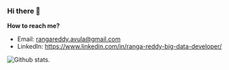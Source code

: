 ### Hi there 👋

<!--
**rangareddy/rangareddy** is a ✨ _special_ ✨ repository because its `README.md` (this file) appears on your GitHub profile.

Here are some ideas to get you started:

- 🔭 I’m currently working on ...
- 🌱 I’m currently learning ...
- 👯 I’m looking to collaborate on ...
- 🤔 I’m looking for help with ...
- 💬 Ask me about ...
- 📫 How to reach me: ...
- 😄 Pronouns: ...
- ⚡ Fun fact: ...
-->

**How to reach me?**

- Email: rangareddy.avula@gmail.com
- LinkedIn: https://www.linkedin.com/in/ranga-reddy-big-data-developer/ 

![Github stats](https://github-readme-stats.vercel.app/api?username=rangareddy&show_icons=true&hide_border=false).
